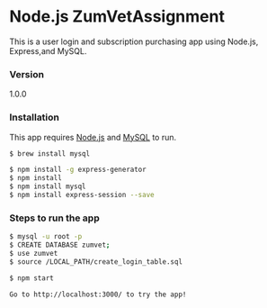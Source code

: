 # Node.js ZumVetAssignment


This is a user login and subscription purchasing app using Node.js, Express,and MySQL.

### Version
1.0.0


### Installation

This app requires [Node.js](https://nodejs.org/) and [MySQL](https://www.mysql.com/) to run.

```sh
$ brew install mysql
```

```sh
$ npm install -g express-generator
$ npm install
$ npm install mysql
$ npm install express-session --save
```


### Steps to run the app

```sh
$ mysql -u root -p
$ CREATE DATABASE zumvet;
$ use zumvet
$ source /LOCAL_PATH/create_login_table.sql
```

```sh
$ npm start
```

```sh
Go to http://localhost:3000/ to try the app!
```
